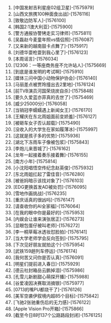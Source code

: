 
1. [中国发射吉利星座02组卫星]-[1575979]
1. [山西文旅携100种面食出战]-[1576116]
1. [致敬边防军人]-[1576100]
1. [韩国2:1澳大利亚]-[1575900]
1. [警方通报协警铐走实习律师]-[1575811]
1. [吴磊赵今麦童年照vs情侣照]-[1576087]
1. [又来新的越南鼓卡点舞了]-[1575917]
1. [刘德华耍枪耍到我心里了]-[1576123]
1. [本周谣言]-[1576034]
1. [12306：一等座商务座不允许站人]-[1575669]
1. [到底是谁发明的考试啊]-[1575910]
1. [媒体三问中国小动物保护协会]-[1576140]
1. [马丽差点被贾玲撞出去2里地]-[1576124]
1. [前TVB演员河国荣烧炭自杀]-[1575848]
1. [要久久爱蓝亦菲真的去世了]-[1575469]
1. [威少25000分]-[1576058]
1. [当销冠李蠕蠕遇上新闻女王]-[1576170]
1. [王耀庆在东北雨姐面前变娇羞]-[1576127]
1. [被砸车女子否认超载]-[1575490]
1. [没收入的大学生在家如履薄冰]-[1575997]
1. [这就是孩子多的优势]-[1575936]
1. [湖北下冻雨车子像被包浆]-[1575843]
1. [李炮儿来晋城了]-[1576162]
1. [龙年一起接着奏乐接着舞]-[1576155]
1. [南方小年]-[1575814]
1. [小沈阳唱悟空传纪念赵英俊]-[1575932]
1. [东北雨姐扛起了雷佳音]-[1576280]
1. [被爸妈暗示该找对象了]-[1576103]
1. [EDG更换首发AD被处罚]-[1576095]
1. [雪地作画挑战]-[1576235]
1. [重庆话真的很凶吗]-[1576147]
1. [请查收你的AI全家福]-[1576064]
1. [在我的眼中你是最好的]-[1575953]
1. [内娱会让谁来演张居正]-[1576273]
1. [显眼包蛋仔被叫老师]-[1576272]
1. [李一桐草莓冰透妆怼脸拍]-[1576141]
1. [当大学老师学会反向签到]-[1575795]
1. [下次见好朋友就拍这个]-[1575954]
1. [武铁159趟列车停运]-[1576174]
1. [我何苦又问你是否认真]-[1576091]
1. [明星们提前进入春日]-[1575929]
1. [德云社封箱岳云鹏掉泪]-[1575986]
1. [孔雪儿新剧甜心萌探开播]-[1575988]
1. [谷爱凌因决赛取消摘银]-[1575977]
1. [0713的嘴PU都烧干了]-[1576126]
1. [美军空袭伊叙境内超85个目标]-[1575842]
1. [飞驰2张驰重伤后的无力感]-[1576122]
1. [Apple Vision Pro开箱]-[1575866]
1. [截至今日8时137个公路路段封闭]-[1576125]